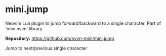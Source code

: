 # mini.jump

Neovim Lua plugin to jump forward/backward to a single character. Part of 'mini.nvim' library.

**Repository:** <https://github.com/nvim-mini/mini.jump>

Jump to next/previous single character
